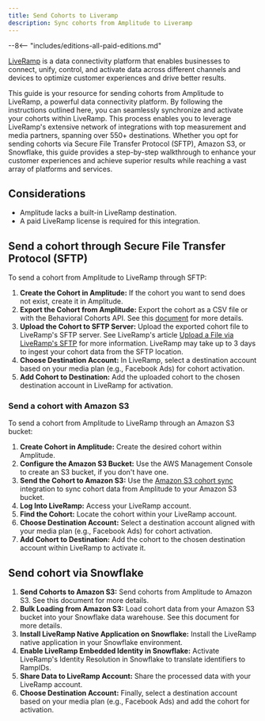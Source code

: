 ```yaml
---
title: Send Cohorts to Liveramp
description: Sync cohorts from Amplitude to Liveramp
---
```


--8<-- "includes/editions-all-paid-editions.md"

[LiveRamp](https://liveramp.com/) is a data connectivity platform that enables businesses to connect, unify, control, and activate data across different channels and devices to optimize customer experiences and drive better results.

This guide is your resource for sending cohorts from Amplitude to LiveRamp, a powerful data connectivity platform. By following the instructions outlined here, you can seamlessly synchronize and activate your cohorts within LiveRamp. This process enables you to leverage LiveRamp's extensive network of integrations with top measurement and media partners, spanning over 550+ destinations. Whether you opt for sending cohorts via Secure File Transfer Protocol (SFTP), Amazon S3, or Snowflake, this guide provides a step-by-step walkthrough to enhance your customer experiences and achieve superior results while reaching a vast array of platforms and services.

## Considerations

- Amplitude lacks a built-in LiveRamp destination.
- A paid LiveRamp license is required for this integration.


## Send a cohort through Secure File Transfer Protocol (SFTP) 

To send a cohort from Amplitude to LiveRamp through SFTP:

1. **Create the Cohort in Amplitude:** If the cohort you want to send does not exist, create it in Amplitude.
2. **Export the Cohort from Amplitude:** Export the cohort as a CSV file or with the Behavioral Cohorts API. See this [document](https://help.amplitude.com/hc/en-us/articles/360028552471-Amplitude-Audiences-overview-Drive-conversions-with-true-one-to-one-personalization-) for more details.
3. **Upload the Cohort to SFTP Server:** Upload the exported cohort file to LiveRamp's SFTP server. See LiveRamp's article [Upload a File via LiveRamp's SFTP](https://docs.liveramp.com/connect/en/upload-a-file-via-liveramp-s-sftp.html) for more information. LiveRamp may take up to 3 days to ingest your cohort data from the SFTP location.
4. **Choose Destination Account:** In LiveRamp, select a destination account based on your media plan (e.g., Facebook Ads) for cohort activation.
5. **Add Cohort to Destination:** Add the uploaded cohort to the chosen destination account in LiveRamp for activation.

### Send a cohort with Amazon S3

To send a cohort from Amplitude to LiveRamp through an Amazon S3 bucket:

1. **Create Cohort in Amplitude:** Create the desired cohort within Amplitude.
2. **Configure the Amazon S3 Bucket:** Use the AWS Management Console to create an S3 bucket, if you don't have one.
3. **Send the Cohort to Amazon S3:** Use the [Amazon S3 cohort sync](https://www.docs.developers.amplitude.com/data/destinations/amazon-s3-cohort/) integration to sync cohort data from Amplitude to your Amazon S3 bucket.
4. **Log Into LiveRamp:** Access your LiveRamp account.
5. **Find the Cohort:** Locate the cohort within your LiveRamp account.
6. **Choose Destination Account:** Select a destination account aligned with your media plan (e.g., Facebook Ads) for cohort activation.
7. **Add Cohort to Destination:** Add the cohort to the chosen destination account within LiveRamp to activate it.

## Send cohort via Snowflake

1. **Send Cohorts to Amazon S3:** Send cohorts from Amplitude to Amazon S3. See this document for more details.
2. **Bulk Loading from Amazon S3:** Load cohort data from your Amazon S3 bucket into your Snowflake data warehouse. See this document for more details.
3. **Install LiveRamp Native Application on Snowflake:** Install the LiveRamp native application in your Snowflake environment.
4. **Enable LiveRamp Embedded Identity in Snowflake:** Activate LiveRamp's Identity Resolution in Snowflake to translate identifiers to RampIDs.
5. **Share Data to LiveRamp Account:** Share the processed data with your LiveRamp account.
6. **Choose Destination Account:** Finally, select a destination account based on your media plan (e.g., Facebook Ads) and add the cohort for activation.
